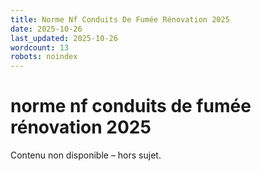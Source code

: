 ```yaml
---
title: Norme Nf Conduits De Fumée Rénovation 2025
date: 2025-10-26
last_updated: 2025-10-26
wordcount: 13
robots: noindex
---
```


# norme nf conduits de fumée rénovation 2025

Contenu non disponible – hors sujet.